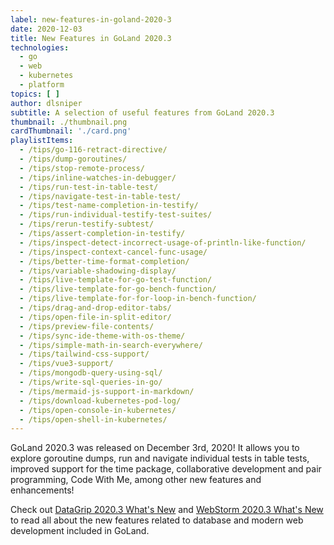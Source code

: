 ```yaml
---
label: new-features-in-goland-2020-3
date: 2020-12-03
title: New Features in GoLand 2020.3
technologies:
  - go
  - web
  - kubernetes
  - platform
topics: [ ]
author: dlsniper
subtitle: A selection of useful features from GoLand 2020.3
thumbnail: ./thumbnail.png
cardThumbnail: './card.png'
playlistItems:
  - /tips/go-116-retract-directive/
  - /tips/dump-goroutines/
  - /tips/stop-remote-process/
  - /tips/inline-watches-in-debugger/
  - /tips/run-test-in-table-test/
  - /tips/navigate-test-in-table-test/
  - /tips/test-name-completion-in-testify/
  - /tips/run-individual-testify-test-suites/
  - /tips/rerun-testify-subtest/
  - /tips/assert-completion-in-testify/
  - /tips/inspect-detect-incorrect-usage-of-println-like-function/
  - /tips/inspect-context-cancel-func-usage/
  - /tips/better-time-format-completion/
  - /tips/variable-shadowing-display/
  - /tips/live-template-for-go-test-function/
  - /tips/live-template-for-go-bench-function/
  - /tips/live-template-for-for-loop-in-bench-function/
  - /tips/drag-and-drop-editor-tabs/
  - /tips/open-file-in-split-editor/
  - /tips/preview-file-contents/
  - /tips/sync-ide-theme-with-os-theme/
  - /tips/simple-math-in-search-everywhere/
  - /tips/tailwind-css-support/
  - /tips/vue3-support/
  - /tips/mongodb-query-using-sql/
  - /tips/write-sql-queries-in-go/
  - /tips/mermaid-js-support-in-markdown/
  - /tips/download-kubernetes-pod-log/
  - /tips/open-console-in-kubernetes/
  - /tips/open-shell-in-kubernetes/
---
```


GoLand 2020.3 was released on December 3rd, 2020! It allows you to explore goroutine dumps, run and navigate individual tests in table tests, improved support for the time package, collaborative development and pair programming, Code With Me, among other new features and enhancements!

Check out <a href="https://www.jetbrains.com/datagrip/whatsnew/2020-3/">
DataGrip 2020.3 What's New</a>
and <a href="https://www.jetbrains.com/webstorm/whatsnew/2020-3/">
WebStorm 2020.3 What's New</a> to read all about the new features related to database and modern web development included in GoLand.
